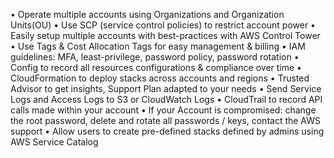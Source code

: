 •  Operate multiple accounts using Organizations and Organization Units(OU)
• Use SCP (service control policies) to restrict account power
• Easily setup multiple accounts with best-practices with AWS Control Tower
• Use Tags & Cost Allocation Tags for easy management & billing
• IAM guidelines: MFA, least-privilege, password policy, password rotation
• Config to record all resources configurations & compliance over time
• CloudFormation to deploy stacks across accounts and regions
• Trusted Advisor to get insights, Support Plan adapted to your needs
• Send Service Logs and Access Logs to S3 or CloudWatch Logs
• CloudTrail to record API calls made within your account
• If your Account is compromised: change the root password, delete and rotate all passwords / keys,
contact the AWS support
• Allow users to create pre-defined stacks defined by admins using AWS Service Catalog